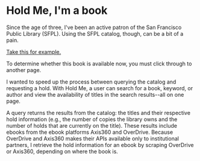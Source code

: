 Hold Me, I'm a book
=======

Since the age of three, I've been an active patron of the San Francisco Public Library (SFPL). 
Using the SFPL catalog, though, can be a bit of a pain.

[Take this for example.](https://sflib1.sfpl.org/search~S1/?searchtype=X&searcharg=%22smitten+kitchen%22&searchscope=1&sortdropdown=-&SORT=D&extended=0&SUBMIT=Search)

To determine whether this book is available now, you must click through
to another page. 

I wanted to speed up the process between querying the catalog and requesting a hold. With Hold Me, a user can search for a book, keyword,
or author and view the availability of titles in the search results--all on one page.

A query returns the results from the catalog: the titles and their respective hold information (e.g.,
the number of copies the library owns and the number of holds that are currently on the title).
These results include ebooks from the ebook platforms Axis360 and OverDrive. Because OverDrive and Axis360 makes their APIs available 
only to institutional partners, I retrieve the hold information for 
an ebook by scraping OverDrive or Axis360, depending on where the book is.